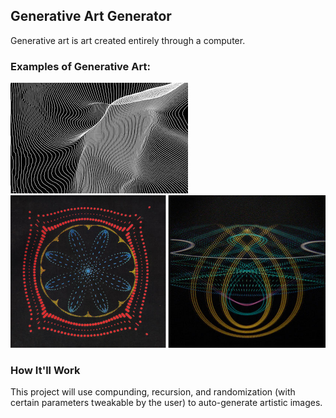 ## Generative Art Generator
Generative art is art created entirely through a computer.

### Examples of Generative Art:
![GenArt1](/images/genArt.jpg)
![GenArt2](/images/john-whitney-generative-artwork.png)
### How It'll Work
This project will use compunding, recursion, and randomization (with certain parameters tweakable by the user) to auto-generate artistic images. 
